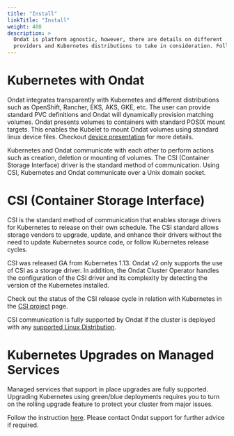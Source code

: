 ```yaml
---
title: "Install"
linkTitle: "Install"
weight: 400
description: >
  Ondat is platform agnostic, however, there are details on different
  providers and Kubernetes distributions to take in consideration. Follow the instructions to Install, Provision or Troubleshoot according to your providers.
---
```


# Kubernetes with Ondat

Ondat integrates transparently with Kubernetes and different distributions
such as OpenShift, Rancher, EKS, AKS, GKE, etc. The user can provide standard
PVC definitions and Ondat will dynamically provision matching volumes.
Ondat presents volumes to containers with standard POSIX mount targets.
This enables the Kubelet to mount Ondat volumes using standard linux device
files. Checkout [device presentation](/docs/concepts/volumes) for more details.

Kubernetes and Ondat communicate with each other to perform actions such as
creation, deletion or mounting of volumes. The CSI (Container Storage
Interface) driver is the standard method of communication. Using CSI,
Kubernetes and Ondat communicate over a Unix domain socket.

# CSI (Container Storage Interface)

CSI is the standard method of communication that enables storage drivers for
Kubernetes to release on their own schedule. The CSI standard allows storage
vendors to upgrade, update, and enhance their drivers without the need to
update Kubernetes source code, or follow Kubernetes release cycles.

CSI was released GA from Kubernetes 1.13. Ondat v2 only supports the use of
CSI as a storage driver. In addition, the Ondat Cluster Operator handles
the configuration of the CSI driver and its complexity by detecting the version
of the Kubernetes installed.

Check out the status of the CSI release cycle in relation with Kubernetes in
the [CSI project](https://kubernetes-csi.github.io/docs/) page.

CSI communication is fully supported by Ondat if the cluster is deployed
with any [supported Linux Distribution](/docs/prerequisites/systemconfiguration#distribution-specifics).

# Kubernetes Upgrades on Managed Services

Managed services that support in place upgrades are fully supported. Upgrading Kubernetes using green/blue deployments requires you to turn on the rolling upgrade feature to protect your cluster from major issues. 

Follow the instruction [here](docs/operations/using-rolling-upgrades.md). Please contact Ondat support for further advice if required.
